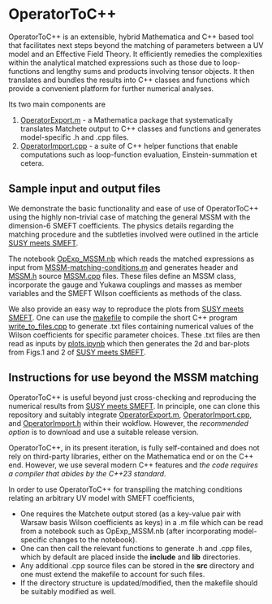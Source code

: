 # OperatorToC++

OperatorToC++ is an extensible, hybrid Mathematica and C++ based tool that facilitates next steps beyond the matching of parameters between a UV model and an Effective Field Theory. It efficiently remedies the complexities within the analytical matched expressions such as those due to loop-functions and lengthy sums and products involving tensor objects. It then translates and bundles the results into C++ classes and functions which provide a convenient platform for further numerical analyses.

Its two main components are  
1.  [OperatorExport.m](./OperatorExport.m) - a Mathematica package that systematically translates Matchete output to C++ classes and functions and generates model-specific .h and .cpp files.  
2.  [OperatorImport.cpp](./lib/OperatorImport.cpp) - a suite of C++ helper functions that enable computations such as loop-function evaluation, Einstein-summation et cetera.

## Sample input and output files

We demonstrate the basic functionality and ease of use of OperatorToC++ using the highly non-trivial case of matching the general MSSM with the dimension-6 SMEFT coefficients. The physics details regarding the matching procedure and the subtleties involved were outlined in the article [SUSY meets SMEFT](https://www.overleaf.com/project/66c48208da2b9f27ea936a0f). 
 
The notebook [OpExp_MSSM.nb](./OpExp_MSSM.nb) which reads the matched expressions as input from [MSSM-matching-conditions.m](./MSSM-matching-conditions.m) and generates header and [MSSM.h](./include/MSSM.h) source [MSSM.cpp](./lib/MSSM.cpp) files. These files define an MSSM class, incorporate the gauge and Yukawa couplings and masses as member variables and the SMEFT Wilson coefficients as methods of the class.

We also provide an easy way to reproduce the plots from [SUSY meets SMEFT](https://www.overleaf.com/project/66c48208da2b9f27ea936a0f). One can use the [makefile](./makefile) to compile the short C++ program [write_to_files.cpp](./src/write_to_files.cpp) to generate .txt files containing numerical values of the Wilson coefficients for specific parameter choices. These .txt files are then read as inputs by [plots.ipynb](./plots/plots.ipynb) which then generates the 2d and bar-plots from Figs.1 and 2 of [SUSY meets SMEFT](https://www.overleaf.com/project/66c48208da2b9f27ea936a0f).

## Instructions for use beyond the MSSM matching

OperatorToC++ is useful beyond just cross-checking and reproducing the numerical results from [SUSY meets SMEFT](https://www.overleaf.com/project/66c48208da2b9f27ea936a0f). In principle, one can clone this repository and suitably integrate [OperatorExport.m](./OperatorExport.m), [OperatorImport.cpp](./lib/OperatorImport.cpp), and [OperatorImport.h](./include/OperatorImport.h) within their wokflow. However, the *recommended option* is to download and use a suitable release version.

OperatorToC++, in its present iteration, is fully self-contained and does not rely on third-party libraries, either on the Mathematica end or on the C++ end. However, we use several modern C++ features and *the code requires a compiler that abides by the C++23 standard*.

In order to use OperatorToC++ for transpiling the matching conditions relating an arbitrary UV model with SMEFT coefficients, 
 - One requires the Matchete output stored (as a key-value pair with Warsaw basis Wilson coefficients as keys) in a .m file which can be read from a notebook such as OpExp_MSSM.nb (after incorporating model-specific changes to the notebook). 
 - One can then call the relevant functions to generate <model>.h and <model>.cpp files, which by default are placed inside the **include** and **lib** directories.
 - Any additional .cpp source files can be stored in the **src** directory and one must extend the makefile to account for such files.
 - If the directory structure is updated/modified, then the makefile should be suitably modified as well.
